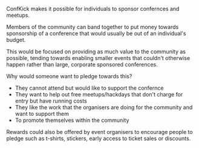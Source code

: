 ConfKick makes it possible for individuals to sponsor confernces and meetups.

Members of the community can band together to put money towards sponsorship of a conference that would usually be out of an individual's budget.

This would be focused on providing as much value to the community as possible, tending towards enabling smaller events that couldn't otherwise happen rather than large, corporate sponsored conferences.

Why would someone want to pledge towards this?

- They cannot attend but would like to support the confernce
- They want to help out free meetups/hackdays that don't charge for entry but have running costs
- They like the work that the organisers are doing for the community and want to support them
- To promote themselves within the community

Rewards could also be offered by event organisers to encourage people to pledge such as t-shirts, stickers, early access to ticket sales or discounts.
